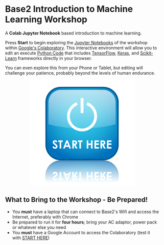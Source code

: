 # Base2 Introduction to Machine Learning Workshop

A **Colab Jupyter Notebook** based introduction to machine learning.

Press **Start** to begin exploring the [Jupyter Notebooks](https://jupyter.org/) of the workshop within [Google's Colaboratory](https://colab.research.google.com/notebooks/welcome.ipynb).  This interactive environment will allow you to edit an execute [Python Code](https://machinelearningmastery.com/machine-learning-in-python-step-by-step/) that includes [TensorFlow](https://www.tensorflow.org/), [Keras](https://keras.io/), and [Scikit-Learn](https://scikit-learn.org/stable/) frameworks directly in your browser.

You can even explore this from your Phone or Tablet, but editing will challenge your patience, probably beyond the levels of human endurance.

<center>
  <a href="https://colab.research.google.com/github/jfogarty/machine-learning-intro-workshop/blob/master/master.ipynb">
	<img src="./images/start-here.jpg" />
  </a>
</center>

## What to Bring to the Workshop - Be Prepared!

- You **must** have a laptop that can connect to Base2's Wifi and access the Internet, preferably with Chrome
- Be prepared to run it for **four hours**; bring your AC adaptor, power pack or whatever else you need
- You **must** have a Google Account to access the Colaboratory (test it with [START HERE](https://colab.research.google.com/github/jfogarty/machine-learning-intro-workshop/blob/master/master.ipynb))


